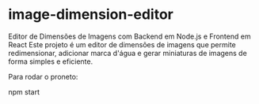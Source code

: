# image-dimension-editor
Editor de Dimensões de Imagens com Backend em Node.js e Frontend em React Este projeto é um editor de dimensões de imagens que permite redimensionar, adicionar marca d'água e gerar miniaturas de imagens de forma simples e eficiente.  

Para rodar o proneto:

npm start
